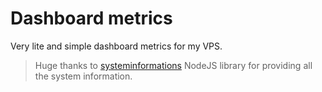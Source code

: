 # Dashboard metrics
Very lite and simple dashboard metrics for my VPS.

> Huge thanks to [systeminformations](https://github.com/sebhildebrandt/systeminformation) NodeJS library for providing all the system information.